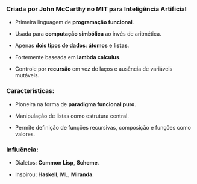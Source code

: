 
### Criada por John McCarthy no MIT para Inteligência Artificial

- Primeira linguagem de **programação funcional**.
    
- Usada para **computação simbólica** ao invés de aritmética.
    
- Apenas **dois tipos de dados**: **átomos** e **listas**.
    
- Fortemente baseada em **lambda calculus**.
    
- Controle por **recursão** em vez de laços e ausência de variáveis mutáveis.
    

### Características:

- Pioneira na forma de **paradigma funcional puro**.
    
- Manipulação de listas como estrutura central.
    
- Permite definição de funções recursivas, composição e funções como valores.
    

### Influência:

- Dialetos: **Common Lisp**, **Scheme**.
    
- Inspirou: **Haskell**, **ML**, **Miranda**.